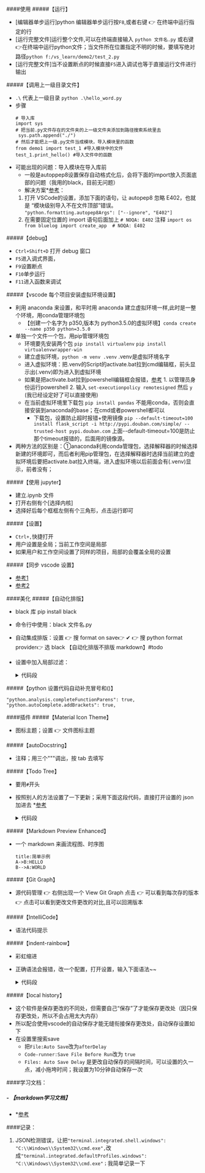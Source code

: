 
####使用
#####【运行】
- [编辑器单步运行]python 编辑器单步运行按`F8`,或者右键 👉 在终端中运行指定的行
- [运行完整文件]运行整个文件,可以在终端直接输入 `python 文件名.py` 或右键👉在终端中运行python文件；当文件所在位置指定不明的时候，要填写绝对路径`python f:/vs_learn/demo2/test_2.py`
- [运行完整文件]当不设置断点的时候直接`F5`进入调试也等于直接运行文件进行输出


#####【调用上一级目录文件】
- `.\` 代表上一级目录  `python .\hello_word.py`
- 步骤
   ```
   # 导入库
   import sys
   # 把当前.py文件存在的文件夹的上一级文件夹添加到路径搜索系统里去
    sys.path.append("./")
   # 然后才能把上一级.py文件当成模块，导入模块里的函数
   from demo1 import test_1 #导入模块中的文件
   test_1.print_hello() #导入文件中的函数
  ```
- 可能出现的问题：导入模块在导入库前 
    - 一般是autoppep8设置保存自动格式化后，会将下面的import放入页面底部的问题（我用的black，目前无问题）
    - 解决方案*[参考](https://blog.csdn.net/qq_16829085/article/details/107214948?utm_medium=distribute.pc_aggpage_search_result.none-task-blog-2~aggregatepage~first_rank_ecpm_v1~rank_v31_ecpm-1-107214948-null-null.pc_agg_new_rank&utm_term=pep8%E8%AE%BE%E7%BD%AEimport%E9%A1%BA%E5%BA%8F+vscode&spm=1000.2123.3001.4430)：
    1. 打开 VSCode的设置，添加下面的语句，让 autopep8 忽略 E402，也就是 “模块级别导入不在文件顶部”错误。
      `"python.formatting.autopep8Args": ["--ignore", "E402"]`
    2. 在需要固定位置的 import 语句后面加上 `# NOQA: E402` 注释
      ```
      import os
      from bluelog import create_app  # NOQA: E402
      ```


#####【debug】
- `Ctrl+Shift+D` 打开 debug 窗口
- `F5`进入调式界面，
- `F9`设置断点
- `F10`单步运行
- `F11`进入函数来调试


#####【vscode 每个项目安装虚拟环境设置】
- 利用 anaconda 来设置，和平时用 anaconda 建立虚拟环境一样,此时是一整个环境，用conda管理环境包
    - 【创建一个名字为 p350,版本为 python3.5.0的虚拟环境】`conda create --name p350 python=3.5.0`
- 单独一个文件一个包，用pip管理环境包
    - 环境要先安装两个包 `pip install virtualenv` `pip install virtualenvwrapper-win`
    - 建立虚拟环境，`python -m venv .venv`       .venv是虚拟环境名字
    - 进入虚拟环境：把.venv的Script的activate.bat拉到cmd编辑框，前头显示出(.venv)即为进入到虚拟环境
     - 如果是把activate.bat拉到powershell编辑框会报错，[参考](https://zhuanlan.zhihu.com/p/403713319)
      1. 以管理员身份运行powershell
      2. 输入 `set-executionpolicy remotesigned` 然后 `y`
      (我已经设定好了可以直接使用)
    - 在当前虚拟环境里下载包  `pip install pandas` 不能用conda，否则会直接安装到anaconda的base；在cmd或者powershell都可以
      - 下载包，设置防止超时报错+使用镜像
      `pip --default-timeout=100 install flask_script -i http://pypi.douban.com/simple/ --trusted-host pypi.douban.com`
      上面--default-timeout=100是防止那个timeout报错的，后面用的镜像源。
- 两种方法的区别是：①anaconda利用conda管理包，选择解释器的时候选择新建的环境即可，而后者利用pip管理包，在选择解释器时选择当前建立的虚拟环境后要把activate.bat拉入终端，进入虚拟环境以后前面会有(.venv)显示，前者没有；


#####【使用 jupyter】
- 建立.ipynb 文件
- 打开右侧有个[选择内核]
- 选择好后每个框框左侧有个三角形，点击运行即可


#####【设置】
- `Ctrl+,`快捷打开
- 用户设置是全局；当前工作空间是局部
- 如果用户和工作空间设置了同样的项目，局部的会覆盖全局的设置


#####【同步 vscode 设置】
- [参考1](https://blog.csdn.net/Yal_insist/article/details/122361113?utm_medium=distribute.pc_relevant.none-task-blog-2~default~baidujs_baidulandingword~default-5-122361113-blog-122908148.pc_relevant_paycolumn_v3&spm=1001.2101.3001.4242.4&utm_relevant_index=7)
- [参考2](https://blog.csdn.net/qq_39742704/article/details/122908148)


####美化
#####【自动化排版】
- black 库 pip install black
- 命令行中使用：black 文件名.py
- 自动集成排版：设置 👉 搜 format on save👉 ✔
  👉 搜 python format provider👉 选 black
  【自动化排版不排版 markdown】#todo
- 设置中加入局部过滤：
    <details><summary>代码段</summary>
    <p>

    ```
    "[markdown]": {
        "editor.wordWrap": "on",
        "editor.quickSuggestions": false,
        "editor.formatOnSave": false
      },
    ```
    </details> </p>


#####【python 设置代码自动补充冒号和()】  
  ```
  "python.analysis.completeFunctionParens": true,
  "python.autoComplete.addBrackets": true,
  ```


####插件
#####【Material Icon Theme】
  - 图标主题；设置 👉 文件图标主题


#####【autoDocstring】
  - 注释；用三个"""调出，按 tab 去填写


#####【Todo Tree】
  - 要用`#`开头
  - 按照别人的方法设置了一下更新；采用下面这段代码，直接打开设置的 json 加进去 \*[参考](https://blog.csdn.net/cc1998414/article/details/115408584)
    <details><summary>代码段</summary>
    <p>

    ```
      "todo-tree.tree.showScanModeButton": false,
      "todo-tree.filtering.excludeGlobs": ["**/node_modules", "*.xml", "*.XML"],
      "todo-tree.filtering.ignoreGitSubmodules": true,
      "todohighlight.keywords": [
      ],
      "todo-tree.tree.showCountsInTree": true,
      "todohighlight.keywordsPattern": "TODO:|FIXME:|NOTE:|\\(([^)]+)\\)",
      "todohighlight.defaultStyle": {

      },
      "todohighlight.isEnable": false,
      "todo-tree.highlights.customHighlight": {
        "BUG": {
          "icon": "bug",
          "foreground": "#F56C6C",
          "type": "line"
        },
        "FIXME": {
          "icon": "flame",
          "foreground": "#FF9800",
          "type":"line"
        },
        "TODO":{
          "foreground": "#FFEB38",
          "type":"line"
        },
        "NOTE":{
          "icon": "note",
          "foreground": "#67C23A",
          "type":"line"
        },
        "INFO":{
          "icon": "info",
          "foreground": "#909399",
          "type":"line"
        },
        "TAG":{
          "icon": "tag",
          "foreground": "#409EFF",
          "type":"line"
        },
        "HACK":{
          "icon": "versions",
          "foreground": "#E040FB",
          "type":"line"
        },
        "XXX":{
          "icon": "unverified",
          "foreground": "#E91E63",
          "type":"line"
        }
      },
      "todo-tree.general.tags": [
        "BUG",
        "HACK",
        "FIXME",
        "TODO",
        "INFO",
        "NOTE",
        "TAG",
        "XXX"
      ],
      "todo-tree.general.statusBar": "total",
    ```
    </details> </p>

#####【Markdown Preview Enhanced】
  - 一个 markdown 来画流程图、时序图

    ```sequence
    title:简单示例
    A->B:HELLO
    B-->A:WORLD
    ```

#####【Git Graph】
  - 源代码管理 👉 右侧出现一个 View Git Graph 点击 👉 可以看到每次存的版本 👉 点击可以看到更改文件更改的对比,且可以回溯版本

#####【IntelliCode】
  - 语法代码提示

#####【indent-rainbow】
  - 彩虹缩进
  - 正确语法会报错，改一个配置，打开设置，输入下面语法~~
    <details><summary>代码段</summary>
    <p>

    ```
        "todo-tree.general.statusBar": "total",
        "indentRainbow.ignoreErrorLanguages": [
            "python"
        ],
    ```
  </details> </p>


#####【local history】
  - 这个软件是保存更改的不同处，但需要自己“保存”了才能保存更改处（因只保存更改处，所以不会占用太大内存）
  - 所以配合使用vscode的自动保存才能无缝衔接保存更改处，自动保存设置如下
  - 在设置里搜索save
    - 把`File:Auto Save`改为`afterDelay`
    - `Code-runner:Save File Before Run`改为 `true`
    - `Files: Auto Save Delay` 是更改自动保存的间隔时间，可以设置的久一点，减小拖垮时间；我设置为10分钟自动保存一次



####学习文档：
##### - 【markdown学习文档】
  - *[参考](https://docs.github.com/cn/get-started/writing-on-github/getting-started-with-writing-and-formatting-on-github/basic-writing-and-formatting-syntax)

####记录：
1. JSON检测错误，让把`"terminal.integrated.shell.windows": "C:\\Windows\\System32\\cmd.exe",`改成`"terminal.integrated.defaultProfiles.windows": "C:\\Windows\\System32\\cmd.exe"；`我简单记录一下